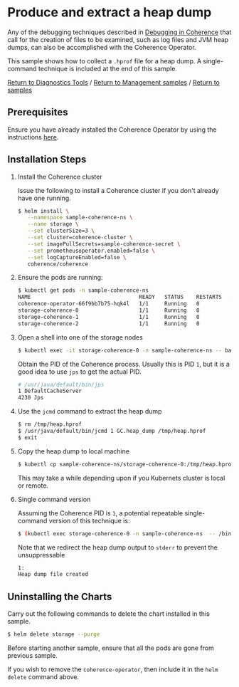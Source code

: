 # Produce and extract a heap dump

Any of the debugging techniques described in [Debugging in
Coherence](https://docs.oracle.com/middleware/12213/coherence/develop-applications/debugging-coherence.htm)
that call for the creation of files to be examined, such as log files
and JVM heap dumps, can also be accomplished with the Coherence
Operator.  

This sample shows how to collect a `.hprof` file for a
heap dump.  A single-command technique is included at the end of this sample.

[Return to Diagnostics Tools](../) / [Return to Management samples](../../) / [Return to samples](../../../README.md#list-of-samples)

## Prerequisites

Ensure you have already installed the Coherence Operator by using the instructions [here](../../../README.md#install-the-coherence-operator).

## Installation Steps

1. Install the Coherence cluster

   Issue the following to install a Coherence cluster if you don't already have one running.

   ```bash
   $ helm install \
      --namespace sample-coherence-ns \
      --name storage \
      --set clusterSize=3 \
      --set cluster=coherence-cluster \
      --set imagePullSecrets=sample-coherence-secret \
      --set prometheusoperator.enabled=false \
      --set logCaptureEnabled=false \
      coherence/coherence
   ```
   
1. Ensure the pods are running:

   ```bash
   $ kubectl get pods -n sample-coherence-ns
   NAME                                  READY   STATUS    RESTARTS   AGE
   coherence-operator-66f9bb7b75-hqk4l   1/1     Running   0          13m
   storage-coherence-0                   1/1     Running   0          3m
   storage-coherence-1                   1/1     Running   0          2m
   storage-coherence-2                   1/1     Running   0          44s
   ```
   
1. Open a shell into one of the storage nodes

   ```bash
   $ kubectl exec -it storage-coherence-0 -n sample-coherence-ns -- bash
   ```

   Obtain the PID of the Coherence process.  Usually this is PID `1`, but
   it is a good idea to use `jps` to get the actual PID.

   ```bash
   # /usr/java/default/bin/jps
   1 DefaultCacheServer
   4230 Jps
   ```

1. Use the `jcmd` command to extract the heap dump

   ```bash
   $ rm /tmp/heap.hprof
   $ /usr/java/default/bin/jcmd 1 GC.heap_dump /tmp/heap.hprof
   $ exit
   ```
   
1. Copy the heap dump to local machine

   ```bash
   $ kubectl cp sample-coherence-ns/storage-coherence-0:/tmp/heap.hprof heap.hprof 
   ```  
   
   This may take a while depending upon if you Kubernets cluster is local or remote.
   
1. Single command version

   Assuming the Coherence PID is `1`, a potential repeatable single-command version of this technique is:

   ```bash
   $ (kubectl exec storage-coherence-0 -n sample-coherence-ns  -- /bin/bash -c "rm -f /tmp/heap.hprof; /usr/java/default/bin/jcmd 1 GC.heap_dump /tmp/heap.hprof; cat /tmp/heap.hprof > /dev/stderr" ) 2> heap.hprof
   ```
    Note that we redirect the heap dump output to `stderr` to prevent the unsuppressable

   ```bash
   1:
   Heap dump file created
   ```
  
## Uninstalling the Charts

Carry out the following commands to delete the chart installed in this sample.

```bash
$ helm delete storage --purge  
```

Before starting another sample, ensure that all the pods are gone from previous sample.

If you wish to remove the `coherence-operator`, then include it in the `helm delete` command above.
